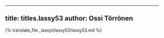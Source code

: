 
---
title: titles.lassy53
author: Ossi Törrönen
---
{% translate_file _lassyt/lassy53/lassy53.md %}